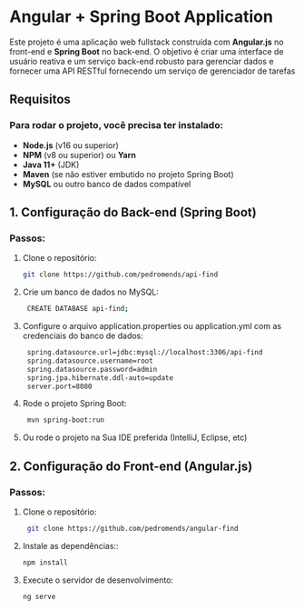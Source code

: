 # Angular + Spring Boot Application

Este projeto é uma aplicação web fullstack construída com **Angular.js** no front-end e **Spring Boot** no back-end. O objetivo é criar uma interface de usuário reativa e um serviço back-end robusto para gerenciar dados e fornecer uma API RESTful fornecendo um serviço de gerenciador de tarefas

## Requisitos

### Para rodar o projeto, você precisa ter instalado:
- **Node.js** (v16 ou superior)
- **NPM** (v8 ou superior) ou **Yarn**
- **Java 11+** (JDK)
- **Maven** (se não estiver embutido no projeto Spring Boot)
- **MySQL** ou outro banco de dados compatível

## 1. Configuração do Back-end (Spring Boot)

### Passos:
1. Clone o repositório:
   ```bash
   git clone https://github.com/pedromends/api-find
2. Crie um banco de dados no MySQL:
   ```bash
    CREATE DATABASE api-find;
3. Configure o arquivo application.properties ou application.yml com as credenciais do banco de dados:
   ```bash
    spring.datasource.url=jdbc:mysql://localhost:3306/api-find
    spring.datasource.username=root
    spring.datasource.password=admin
    spring.jpa.hibernate.ddl-auto=update
    server.port=8080
4. Rode o projeto Spring Boot:
   ```bash
    mvn spring-boot:run
5. Ou rode o projeto na Sua IDE preferida (IntelliJ, Eclipse, etc)
## 2. Configuração do Front-end (Angular.js)

### Passos:
1. Clone o repositório:
   ```bash
    git clone https://github.com/pedromends/angular-find
2. Instale as dependências::
   ```bash
   npm install
3. Execute o servidor de desenvolvimento:
   ```bash
   ng serve
